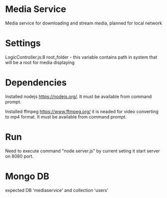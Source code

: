 # Media Service
Media service for downloading and stream media, planned for local network

# Settings
LogicController.js:8 root_folder - this variable contains path in system that will be a root for media displaying

# Dependencies
Installed nodejs https://nodejs.org/. It must be available from command prompt.

Installed ffmpeg https://www.ffmpeg.org/ it is neaded for video converting to mp4 format. It must be available from command prompt.

# Run
Need to execute command "node server.js" by current seting it start server on 8080 port.

# Mongo DB
expected DB 'mediaservice' and collection 'users'